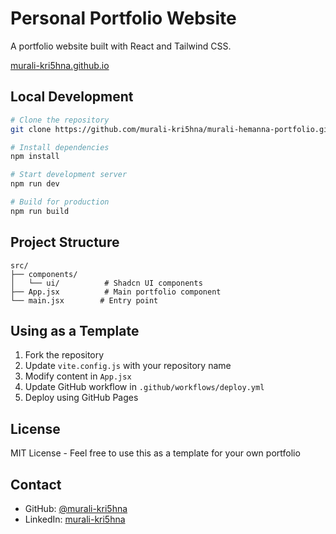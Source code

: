 # Personal Portfolio Website

A portfolio website built with React and Tailwind CSS.

[murali-kri5hna.github.io](https://murali-kri5hna.github.io/)


## Local Development

```bash
# Clone the repository
git clone https://github.com/murali-kri5hna/murali-hemanna-portfolio.git

# Install dependencies
npm install

# Start development server
npm run dev

# Build for production
npm run build
```

## Project Structure

```
src/
├── components/
│   └── ui/          # Shadcn UI components
├── App.jsx          # Main portfolio component
└── main.jsx        # Entry point
```

## Using as a Template

1. Fork the repository
2. Update `vite.config.js` with your repository name
3. Modify content in `App.jsx`
4. Update GitHub workflow in `.github/workflows/deploy.yml`
5. Deploy using GitHub Pages

## License

MIT License - Feel free to use this as a template for your own portfolio

## Contact

- GitHub: [@murali-kri5hna](https://github.com/murali-kri5hna)
- LinkedIn: [murali-kri5hna](https://linkedin.com/in/murali-kri5hna)
